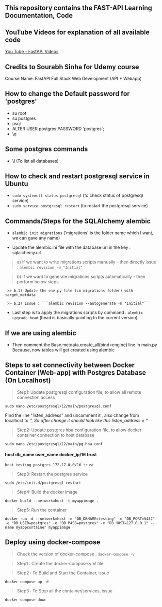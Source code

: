 ## This repository contains the FAST-API Learning Documentation, Code
## 

## YouTube Videos for explanation of all available code
[You Tube - FastAPI Videos](https://www.youtube.com/playlist?list=PLaNsxqNgctlM0CEzKBidDbYVmNsoBK8Ss "You Tube - Fast API")

## Credits to Sourabh Sinha for Udemy course 
Course Name: FastAPI Full Stack Web Development (API + Webapp)

## How to change the Default password for 'postgres'
-  su root
-  su postgres
-  psql
-  ALTER USER postgres PASSWORD 'postgres';
-  \q

## Some postgres commands
- \l (To list all databases)

## How to check and restart postgresql service in Ubuntu
-  ```sudo systemctl status postgresql```    (to check status of postgresql service)
-  ```sudo service postgresql restart```     (to restart the postgresql service)


## Commands/Steps for the SQLAlchemy alembic
- ```alembic init migrations```   ('migrations' is the folder name which I want, we can gave any name)

- Update the alembic.ini file with the database url in the key : sqlalchemy.url

 > a) if we want to write migrations scripts manually - then directly issue : ```alembic revision -m "Initial"```
	
 > b) if we want to generate migrations scripts automatically - then perform below steps

	 >> b.1) Update the env.py file (in migrations folder) with target_metdata

     >> b.2) Issue : ```alembic revision --autogenerate -m "Initial"```

- Last step is to apply the migrations scripts by command : ```alembic upgrade head```
  (head is basically pointing to the current version)


## If we are using alembic
- Then comment the Base.metdata.create_all(bind=engine) line in main.py
  Because, now tables will get created using alembic


## Steps to set connectivity between Docker Container (Web-app) with Postgres Database (On Localhost)

>Step1: Update postgresql configuration file, to allow all remote connection access

```sudo nano /etc/postgresql/12/main/postgresql.conf```

Find the line "listen_address" and uncomment it , also change from localhost to '*', So after change it should look like this
listen_address = '*'

>Step2: Update postgres hba configuration file, to allow docker container connection to host database

```sudo nano /etc/postgresql/12/main/pg_hba.conf```

#### host db_name user_name docker_ip/16  trust
```host testing postgres 172.17.0.0/16 trust```

>Step3: Restart the postgres service

```sudo /etc/init.d/postgresql restart```

>Step4: Build the docker image

```docker build --network=host -t myappimage . ```

>Step5: Run the container

```docker run -d --network=host -e "DB_DBNAME=testing" -e "DB_PORT=5432" -e "DB_USER=postgres" -e "DB_PASS=postgres" -e "DB_HOST=127.0.0.1" --name myappcontainer myappimage```

## Deploy using docker-compose

> Check the version of docker-compose : ```docker-compose -v```

> Step1 : Create the docker-compose.yml file

> Step2 : To Build and Start the Container, issue 

```docker-compose up -d```

> Step3 : To Stop all the container/services, issue

```docker-compose down```
